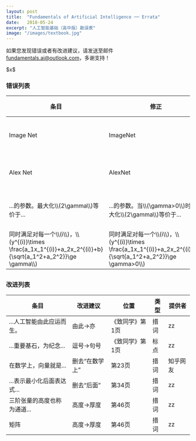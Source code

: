 ```yaml
---
layout: post
title:  "Fundamentals of Artificial Intelligence ── Errata"
date:   2018-05-24
excerpt: "人工智能基础（高中版）勘误表"
image: "/images/textbook.jpg"
---
```

<div class="box">
    <p>
    如果您发现错误或者有改进建议，请发送至邮件 <a href="mailto:fundamentals.ai@outlook.com">fundamentals.ai@outlook.com</a>，多谢支持！
    </p>
</div>
$x$
<h3>错误列表</h3>
<div class="table-wrapper">
    <table>
        <thead>
            <tr>
                <th>条目</th>
                <th>修正</th>
                <th>位置</th>
                <th>类型</th>
                <th>汇报者</th>
            </tr>
        </thead>
        <tbody>
            <tr>
                <td>Image Net</td>
                <td>ImageNet</td>
                <td>第9页</td>
                <td>专有名词</td>
                <td>zz</td>
            </tr>
            <tr>
                <td>Alex Net</td>
                <td>AlexNet</td>
                <td>第9页</td>
                <td>专有名词</td>
                <td>zz</td>
            </tr>
            <tr>
                <td>...的参数。最大化\\(2\gamma\\)等价于...</td>
                <td>...的参数。当\\(\gamma>0\\)时，最大化\\(2\gamma\\)等价于...</td>
                <td>第34页</td>
                <td>技术错误</td>
                <td>Chaorui Yao</td>
            </tr>
            <tr>
                <td>同时满足对每一个\\(i\\)，\\(y^{(i)}\times \frac{a_1x_1^{(i)}+a_2x_2^{(i)}+b}{\sqrt{a_1^2+a_2^2}}\ge \gamma\\)</td>
                <td>同时满足对每一个\\(i\\)，\\(y^{(i)}\times \frac{a_1x_1^{(i)}+a_2x_2^{(i)}+b}{\sqrt{a_1^2+a_2^2}}\ge \gamma>0\\)</td>
                <td>第34页</td>
                <td>技术错误</td>
                <td>Chaorui Yao</td>
            </tr>
        </tbody>
        <tfoot>
            <tr>
                <td colspan="2"></td>
                <td></td>
            </tr>
        </tfoot>
    </table>
</div>

<h3>改进列表</h3>
<div class="table-wrapper">
    <table>
        <thead>
            <tr>
                <th>条目</th>
                <th>改进建议</th>
                <th>位置</th>
                <th>类型</th>
                <th>提供者</th>
            </tr>
        </thead>
        <tbody>
            <tr>
                <td>...人工智能由此应运而生。</td>
                <td>由此->亦</td>
                <td>《致同学》第1页</td>
                <td>措词</td>
                <td>zz</td>
            </tr>
            <tr>
                <td>...重要基石，为纪念...</td>
                <td>逗号->句号</td>
                <td>《致同学》第1页</td>
                <td>标点</td>
                <td>zz</td>
            </tr>
            <tr>
                <td>在数学上，向量就是...</td>
                <td>删去“在数学上”</td>
                <td>第23页</td>
                <td>措词</td>
                <td>知乎网友</td>
            </tr>
            <tr>
                <td>...表示最小化后面表达式...</td>
                <td>删去“后面”</td>
                <td>第34页</td>
                <td>措词</td>
                <td>zz</td>
            </tr>
            <tr>
                <td>三阶张量的高度也称为通道...</td>
                <td>高度->厚度</td>
                <td>第46页</td>
                <td>措词</td>
                <td>zz</td>
            </tr>
            <tr>
                <td>矩阵</td>
                <td>高度->厚度</td>
                <td>第46页</td>
                <td>措词</td>
                <td>zz</td>
            </tr>
        </tbody>
        <tfoot>
            <tr>
                <td colspan="5"></td>
            </tr>
        </tfoot>
    </table>
</div>
